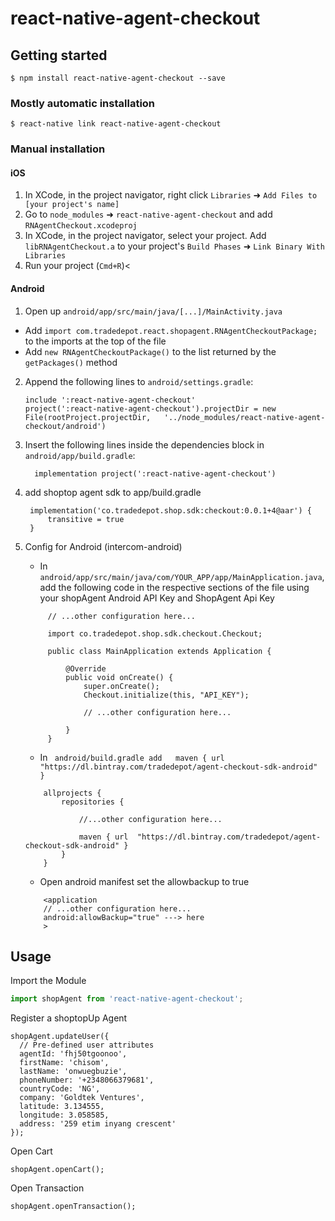 
# react-native-agent-checkout

## Getting started

`$ npm install react-native-agent-checkout --save`

### Mostly automatic installation

`$ react-native link react-native-agent-checkout`

### Manual installation


#### iOS

1. In XCode, in the project navigator, right click `Libraries` ➜ `Add Files to [your project's name]`
2. Go to `node_modules` ➜ `react-native-agent-checkout` and add `RNAgentCheckout.xcodeproj`
3. In XCode, in the project navigator, select your project. Add `libRNAgentCheckout.a` to your project's `Build Phases` ➜ `Link Binary With Libraries`
4. Run your project (`Cmd+R`)<

#### Android

1. Open up `android/app/src/main/java/[...]/MainActivity.java`
  - Add `import com.tradedepot.react.shopagent.RNAgentCheckoutPackage;` to the imports at the top of the file
  - Add `new RNAgentCheckoutPackage()` to the list returned by the `getPackages()` method
2. Append the following lines to `android/settings.gradle`:
  	```
  	include ':react-native-agent-checkout'
  	project(':react-native-agent-checkout').projectDir = new File(rootProject.projectDir, 	'../node_modules/react-native-agent-checkout/android')
  	```
3. Insert the following lines inside the dependencies block in `android/app/build.gradle`:
  	```
      implementation project(':react-native-agent-checkout')
  	```

4. add shoptop agent sdk to app/build.gradle
   ```
	implementation('co.tradedepot.shop.sdk:checkout:0.0.1+4@aar') {
        transitive = true
    }
   ```
5. Config for Android (intercom-android)
   - In `android/app/src/main/java/com/YOUR_APP/app/MainApplication.java`, add the following code in the respective sections of the file using your shopAgent Android API Key and ShopAgent Api Key
   ```
		// ...other configuration here...

		import co.tradedepot.shop.sdk.checkout.Checkout;

		public class MainApplication extends Application {

			@Override
			public void onCreate() {
				super.onCreate();
				Checkout.initialize(this, "API_KEY");

				// ...other configuration here...

			}
		}
	```
	- In ` android/build.gradle add   maven { url  "https://dl.bintray.com/tradedepot/agent-checkout-sdk-android" }`
	```
		allprojects {
			repositories {

				//...other configuration here...

				maven { url  "https://dl.bintray.com/tradedepot/agent-checkout-sdk-android" }
			}
		}
	```
   - Open android manifest set the allowbackup to true
	```
		<application
		// ...other configuration here...
		android:allowBackup="true" ---> here
		>
	```



## Usage 
Import the Module
```javascript
import shopAgent from 'react-native-agent-checkout';
```

  Register a shoptopUp Agent 

  ```
shopAgent.updateUser({
	// Pre-defined user attributes
	agentId: 'fhj50tgoonoo',
	firstName: 'chisom',
	lastName: 'onwuegbuzie',
	phoneNumber: '+2348066379681',
	countryCode: 'NG',
	company: 'Goldtek Ventures',
	latitude: 3.134555,
	longitude: 3.058585,
	address: '259 etim inyang crescent'
});
```
Open Cart
```
shopAgent.openCart();
```
Open Transaction
```
shopAgent.openTransaction();
```
